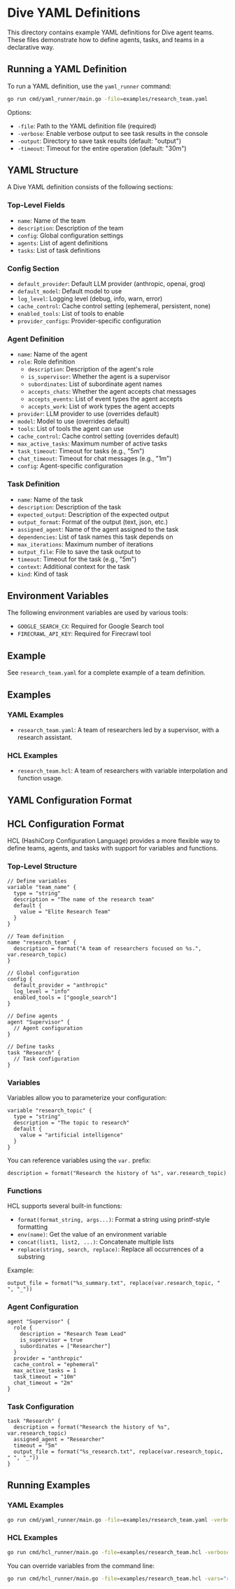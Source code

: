 # Dive YAML Definitions

This directory contains example YAML definitions for Dive agent teams. These 
files demonstrate how to define agents, tasks, and teams in a declarative way.

## Running a YAML Definition

To run a YAML definition, use the `yaml_runner` command:

```bash
go run cmd/yaml_runner/main.go -file=examples/research_team.yaml
```

Options:
- `-file`: Path to the YAML definition file (required)
- `-verbose`: Enable verbose output to see task results in the console
- `-output`: Directory to save task results (default: "output")
- `-timeout`: Timeout for the entire operation (default: "30m")

## YAML Structure

A Dive YAML definition consists of the following sections:

### Top-Level Fields

- `name`: Name of the team
- `description`: Description of the team
- `config`: Global configuration settings
- `agents`: List of agent definitions
- `tasks`: List of task definitions

### Config Section

- `default_provider`: Default LLM provider (anthropic, openai, groq)
- `default_model`: Default model to use
- `log_level`: Logging level (debug, info, warn, error)
- `cache_control`: Cache control setting (ephemeral, persistent, none)
- `enabled_tools`: List of tools to enable
- `provider_configs`: Provider-specific configuration

### Agent Definition

- `name`: Name of the agent
- `role`: Role definition
  - `description`: Description of the agent's role
  - `is_supervisor`: Whether the agent is a supervisor
  - `subordinates`: List of subordinate agent names
  - `accepts_chats`: Whether the agent accepts chat messages
  - `accepts_events`: List of event types the agent accepts
  - `accepts_work`: List of work types the agent accepts
- `provider`: LLM provider to use (overrides default)
- `model`: Model to use (overrides default)
- `tools`: List of tools the agent can use
- `cache_control`: Cache control setting (overrides default)
- `max_active_tasks`: Maximum number of active tasks
- `task_timeout`: Timeout for tasks (e.g., "5m")
- `chat_timeout`: Timeout for chat messages (e.g., "1m")
- `config`: Agent-specific configuration

### Task Definition

- `name`: Name of the task
- `description`: Description of the task
- `expected_output`: Description of the expected output
- `output_format`: Format of the output (text, json, etc.)
- `assigned_agent`: Name of the agent assigned to the task
- `dependencies`: List of task names this task depends on
- `max_iterations`: Maximum number of iterations
- `output_file`: File to save the task output to
- `timeout`: Timeout for the task (e.g., "5m")
- `context`: Additional context for the task
- `kind`: Kind of task

## Environment Variables

The following environment variables are used by various tools:

- `GOOGLE_SEARCH_CX`: Required for Google Search tool
- `FIRECRAWL_API_KEY`: Required for Firecrawl tool

## Example

See `research_team.yaml` for a complete example of a team definition. 

## Examples

### YAML Examples

- `research_team.yaml`: A team of researchers led by a supervisor, with a research assistant.

### HCL Examples

- `research_team.hcl`: A team of researchers with variable interpolation and function usage.

## YAML Configuration Format

## HCL Configuration Format

HCL (HashiCorp Configuration Language) provides a more flexible way to define teams, agents, and tasks with support for variables and functions.

### Top-Level Structure

```hcl
// Define variables
variable "team_name" {
  type = "string"
  description = "The name of the research team"
  default {
    value = "Elite Research Team"
  }
}

// Team definition
name "research_team" {
  description = format("A team of researchers focused on %s.", var.research_topic)
}

// Global configuration
config {
  default_provider = "anthropic"
  log_level = "info"
  enabled_tools = ["google_search"]
}

// Define agents
agent "Supervisor" {
  // Agent configuration
}

// Define tasks
task "Research" {
  // Task configuration
}
```

### Variables

Variables allow you to parameterize your configuration:

```hcl
variable "research_topic" {
  type = "string"
  description = "The topic to research"
  default {
    value = "artificial intelligence"
  }
}
```

You can reference variables using the `var.` prefix:

```hcl
description = format("Research the history of %s", var.research_topic)
```

### Functions

HCL supports several built-in functions:

- `format(format_string, args...)`: Format a string using printf-style formatting
- `env(name)`: Get the value of an environment variable
- `concat(list1, list2, ...)`: Concatenate multiple lists
- `replace(string, search, replace)`: Replace all occurrences of a substring

Example:

```hcl
output_file = format("%s_summary.txt", replace(var.research_topic, " ", "_"))
```

### Agent Configuration

```hcl
agent "Supervisor" {
  role {
    description = "Research Team Lead"
    is_supervisor = true
    subordinates = ["Researcher"]
  }
  provider = "anthropic"
  cache_control = "ephemeral"
  max_active_tasks = 1
  task_timeout = "10m"
  chat_timeout = "2m"
}
```

### Task Configuration

```hcl
task "Research" {
  description = format("Research the history of %s", var.research_topic)
  assigned_agent = "Researcher"
  timeout = "5m"
  output_file = format("%s_research.txt", replace(var.research_topic, " ", "_"))
}
```

## Running Examples

### YAML Examples

```bash
go run cmd/yaml_runner/main.go -file=examples/research_team.yaml -verbose
```

### HCL Examples

```bash
go run cmd/hcl_runner/main.go -file=examples/research_team.hcl -verbose
```

You can override variables from the command line:

```bash
go run cmd/hcl_runner/main.go -file=examples/research_team.hcl -vars="research_topic=quantum computing"
``` 
